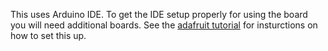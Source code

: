 This uses Arduino IDE. To get the IDE setup properly for using the board you will need additional boards. See the [adafruit tutorial](https://learn.adafruit.com/adafruit-qt-py-esp32-s3/arduino-ide-setup-99bba7be-288a-490d-b27b-1e63d17882fc) for insturctions on how to set this up.

